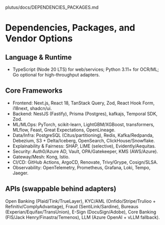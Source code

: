 plutus/docs/DEPENDENCIES_PACKAGES.md
# Dependencies, Packages, and Vendor Options

## Language & Runtime
- TypeScript (Node 20 LTS) for web/services; Python 3.11+ for OCR/ML; Go optional for high-throughput adapters.

## Core Frameworks
- Frontend: Next.js, React 18, TanStack Query, Zod, React Hook Form, i18next, shadcn/ui.
- Backend: NestJS (Fastify), Prisma (Postgres), kafkajs, Temporal SDK, Zod.
- ML/MLOps: PyTorch, scikit-learn, LightGBM/XGBoost, transformers, MLflow, Feast, Great Expectations, OpenLineage.
- Data/Infra: PostgreSQL (Citus/partitioning), Redis, Kafka/Redpanda, Debezium, S3 + Delta/Iceberg, OpenSearch, ClickHouse/Snowflake.
- Explainability & Fairness: SHAP, LIME (selective), Evidently/Aequitas.
- Security: Auth0/Azure AD, Vault, OPA/Gatekeeper, KMS (AWS/Azure).
- Gateway/Mesh: Kong, Istio.
- CI/CD: GitHub Actions, ArgoCD, Renovate, Trivy/Grype, Cosign/SLSA.
- Observability: OpenTelemetry, Prometheus, Grafana, Loki, Tempo, Jaeger.

## APIs (swappable behind adapters)
Open Banking (Plaid/Tink/TrueLayer), KYC/AML (Onfido/Stripe/Trulioo + Refinitiv/ComplyAdvantage), Fraud (SentiLink/Sardine), Bureaus (Experian/Equifax/TransUnion), E-Sign (DocuSign/Adobe), Core Banking (FIS/Jack Henry/Finastra/Temenos), LLM (Azure OpenAI + vLLM fallback).
